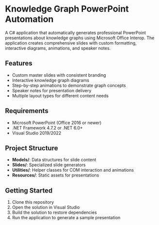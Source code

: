 ﻿# Knowledge Graph PowerPoint Automation

A C# application that automatically generates professional PowerPoint presentations about knowledge graphs using Microsoft Office Interop. The application creates comprehensive slides with custom formatting, interactive diagrams, animations, and speaker notes.

## Features

- Custom master slides with consistent branding
- Interactive knowledge graph diagrams
- Step-by-step animations to demonstrate graph concepts
- Speaker notes for presentation delivery
- Multiple layout types for different content needs

## Requirements

- Microsoft PowerPoint (Office 2016 or newer)
- .NET Framework 4.7.2 or .NET 6.0+
- Visual Studio 2019/2022

## Project Structure

- **Models/**: Data structures for slide content
- **Slides/**: Specialized slide generators
- **Utilities/**: Helper classes for COM interaction and animations
- **Resources/**: Static assets for presentations

## Getting Started

1. Clone this repository
2. Open the solution in Visual Studio
3. Build the solution to restore dependencies
4. Run the application to generate a sample presentation
